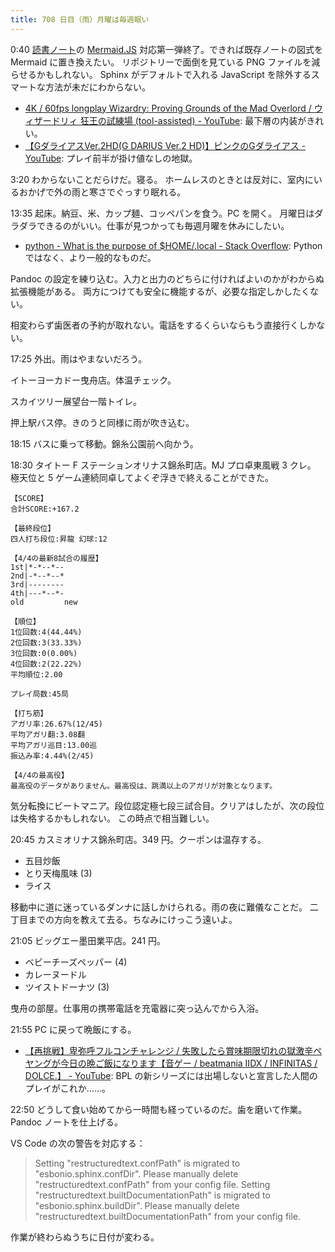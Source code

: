 ```yaml
---
title: 708 日目（雨）月曜は毎週眠い
---
```


0:40 [読書ノート][note]の [Mermaid.JS] 対応第一弾終了。できれば既存ノートの図式を Mermaid に置き換えたい。
リポジトリーで面倒を見ている PNG ファイルを減らせるかもしれない。
Sphinx がデフォルトで入れる JavaScript を除外するスマートな方法が未だにわからない。

* [4K / 60fps longplay Wizardry: Proving Grounds of the Mad Overlord / ウィザードリィ 狂王の試練場 (tool-assisted) - YouTube](https://www.youtube.com/watch?v=QC137-7V5oU):
  最下層の内装がきれい。
* [【GダライアスVer.2HD(G DARIUS Ver.2 HD)】ピンクのGダライアス - YouTube](https://www.youtube.com/watch?v=9WFCd8kcAiU):
  プレイ前半が掛け値なしの地獄。

3:20 わからないことだらけだ。寝る。
ホームレスのときとは反対に、室内にいるおかげで外の雨と寒さでぐっすり眠れる。

13:35 起床。納豆、米、カップ麺、コッペパンを食う。PC を開く。
月曜日はダラダラできるのがいい。仕事が見つかっても毎週月曜を休みにしたい。

* [python - What is the purpose of $HOME/.local - Stack Overflow](https://stackoverflow.com/questions/30274743/what-is-the-purpose-of-home-local):
  Python ではなく、より一般的なものだ。

Pandoc の設定を練り込む。入力と出力のどちらに付ければよいのかがわからぬ拡張機能がある。
両方につけても安全に機能するが、必要な指定しかしたくない。

相変わらず歯医者の予約が取れない。電話をするくらいならもう直接行くしかない。

17:25 外出。雨はやまないだろう。

イトーヨーカドー曳舟店。体温チェック。

スカイツリー展望台一階トイレ。

押上駅バス停。きのうと同様に雨が吹き込む。

18:15 バスに乗って移動。錦糸公園前へ向かう。

18:30 タイトー F ステーションオリナス錦糸町店。MJ プロ卓東風戦 3 クレ。
極天位と 5 ゲーム連続同卓してよくぞ浮きで終えることができた。

```text
【SCORE】
合計SCORE:+167.2

【最終段位】
四人打ち段位:昇龍 幻球:12

【4/4の最新8試合の履歴】
1st|*-*--*--
2nd|-*--*--*
3rd|--------
4th|---*--*-
old         new

【順位】
1位回数:4(44.44%)
2位回数:3(33.33%)
3位回数:0(0.00%)
4位回数:2(22.22%)
平均順位:2.00

プレイ局数:45局

【打ち筋】
アガリ率:26.67%(12/45)
平均アガリ翻:3.08翻
平均アガリ巡目:13.00巡
振込み率:4.44%(2/45)

【4/4の最高役】
最高役のデータがありません。最高役は、跳満以上のアガリが対象となります。
```

気分転換にビートマニア。段位認定極七段三試合目。クリアはしたが、次の段位は失格するかもしれない。
この時点で相当難しい。

20:45 カスミオリナス錦糸町店。349 円。クーポンは温存する。

* 五目炒飯
* とり天梅風味 (3)
* ライス

移動中に道に迷っているダンナに話しかけられる。雨の夜に難儀なことだ。
二丁目までの方向を教えて去る。ちなみにけっこう遠いよ。

21:05 ビッグエー墨田業平店。241 円。

* ベビーチーズペッパー (4)
* カレーヌードル
* ツイストドーナツ (3)

曳舟の部屋。仕事用の携帯電話を充電器に突っ込んでから入浴。

21:55 PC に戻って晩飯にする。

* [【再挑戦】卑弥呼フルコンチャレンジ / 失敗したら賞味期限切れの獄激辛ペヤングが今日の晩ご飯になります【音ゲー / beatmania IIDX / INFINITAS / DOLCE.】 - YouTube](https://www.youtube.com/watch?v=-PKXP9JVvZ4):
  BPL の新シリーズには出場しないと宣言した人間のプレイがこれか……。

22:50 どうして食い始めてから一時間も経っているのだ。歯を磨いて作業。
Pandoc ノートを仕上げる。

VS Code の次の警告を対応する：

> Setting "restructuredtext.confPath" is migrated to "esbonio.sphinx.confDir".
> Please manually delete "restructuredtext.confPath" from your config file.
> Setting "restructuredtext.builtDocumentationPath" is migrated to
> "esbonio.sphinx.buildDir". Please manually delete
> "restructuredtext.builtDocumentationPath" from your config file.

作業が終わらぬうちに日付が変わる。

[Mermaid.JS]: https://mermaid-js.github.io/mermaid/
[note]: https://showa-yojyo.github.io/notebook/
